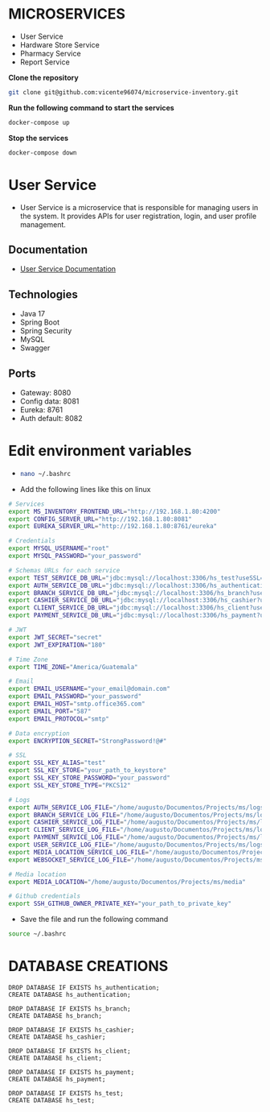 # MICROSERVICES

- User Service
- Hardware Store Service
- Pharmacy Service
- Report Service

__Clone the repository__
```bash
git clone git@github.com:vicente96074/microservice-inventory.git
```
__Run the following command to start the services__
```bash
docker-compose up
```
__Stop the services__
```bash
docker-compose down
```

# User Service
- User Service is a microservice that is responsible for managing users in the system. It provides APIs for user registration, login, and user profile management.
 ## Documentation
- [User Service Documentation](http://localhost:8081/auth-service/swagger-ui.html)
 ## Technologies
- Java 17
- Spring Boot
- Spring Security
- MySQL
- Swagger

## Ports
- Gateway: 8080
- Config data: 8081
- Eureka: 8761
- Auth default: 8082

# Edit environment variables
- ```bash
  nano ~/.bashrc
  ```
- Add the following lines like this on linux
```bash
# Services
export MS_INVENTORY_FRONTEND_URL="http://192.168.1.80:4200"
export CONFIG_SERVER_URL="http://192.168.1.80:8081"
export EUREKA_SERVER_URL="http://192.168.1.80:8761/eureka"

# Credentials
export MYSQL_USERNAME="root"
export MYSQL_PASSWORD="your_password"

# Schemas URLs for each service
export TEST_SERVICE_DB_URL="jdbc:mysql://localhost:3306/hs_test?useSSL=false&serverTimezone=America/Guatemala&useLegacyDateTimeCode=false&allowPublicKeyRetrieval=true"
export AUTH_SERVICE_DB_URL="jdbc:mysql://localhost:3306/hs_authentication?useSSL=false&serverTimezone=America/Guatemala&useLegacyDateTimeCode=false&allowPublicKeyRetrieval=true"
export BRANCH_SERVICE_DB_URL="jdbc:mysql://localhost:3306/hs_branch?useSSL=false&serverTimezone=America/Guatemala&useLegacyDateTimeCode=false&allowPublicKeyRetrieval=true"
export CASHIER_SERVICE_DB_URL="jdbc:mysql://localhost:3306/hs_cashier?useSSL=false&serverTimezone=America/Guatemala&useLegacyDateTimeCode=false&allowPublicKeyRetrieval=true"
export CLIENT_SERVICE_DB_URL="jdbc:mysql://localhost:3306/hs_client?useSSL=false&serverTimezone=America/Guatemala&useLegacyDateTimeCode=false&allowPublicKeyRetrieval=true"
export PAYMENT_SERVICE_DB_URL="jdbc:mysql://localhost:3306/hs_payment?useSSL=false&serverTimezone=America/Guatemala&useLegacyDateTimeCode=false&allowPublicKeyRetrieval=true"

# JWT
export JWT_SECRET="secret"
export JWT_EXPIRATION="180"

# Time Zone
export TIME_ZONE="America/Guatemala"

# Email
export EMAIL_USERNAME="your_email@domain.com"
export EMAIL_PASSWORD="your_password"
export EMAIL_HOST="smtp.office365.com"
export EMAIL_PORT="587"
export EMAIL_PROTOCOL="smtp"

# Data encryption
export ENCRYPTION_SECRET="StrongPassword!@#"

# SSL 
export SSL_KEY_ALIAS="test"
export SSL_KEY_STORE="your_path_to_keystore"
export SSL_KEY_STORE_PASSWORD="your_password"
export SSL_KEY_STORE_TYPE="PKCS12"

# Logs
export AUTH_SERVICE_LOG_FILE="/home/augusto/Documentos/Projects/ms/logs/auth-service.log"
export BRANCH_SERVICE_LOG_FILE="/home/augusto/Documentos/Projects/ms/logs/branch-service.log"
export CASHIER_SERVICE_LOG_FILE="/home/augusto/Documentos/Projects/ms/logs/cashier-service.log"
export CLIENT_SERVICE_LOG_FILE="/home/augusto/Documentos/Projects/ms/logs/client-service.log"
export PAYMENT_SERVICE_LOG_FILE="/home/augusto/Documentos/Projects/ms/logs/payment-service.log"
export USER_SERVICE_LOG_FILE="/home/augusto/Documentos/Projects/ms/logs/user-service.log"
export MEDIA_LOCATION_SERVICE_LOG_FILE="/home/augusto/Documentos/Projects/ms/logs/media-location-service.log"
export WEBSOCKET_SERVICE_LOG_FILE="/home/augusto/Documentos/Projects/ms/logs/websocket-service.log"

# Media location
export MEDIA_LOCATION="/home/augusto/Documentos/Projects/ms/media"

# Github credentials
export SSH_GITHUB_OWNER_PRIVATE_KEY="your_path_to_private_key"
```
- Save the file and run the following command
```bash
source ~/.bashrc
```

# DATABASE CREATIONS
```
DROP DATABASE IF EXISTS hs_authentication;
CREATE DATABASE hs_authentication;

DROP DATABASE IF EXISTS hs_branch;
CREATE DATABASE hs_branch;

DROP DATABASE IF EXISTS hs_cashier;
CREATE DATABASE hs_cashier;

DROP DATABASE IF EXISTS hs_client;
CREATE DATABASE hs_client;

DROP DATABASE IF EXISTS hs_payment;
CREATE DATABASE hs_payment;

DROP DATABASE IF EXISTS hs_test;
CREATE DATABASE hs_test;
```
